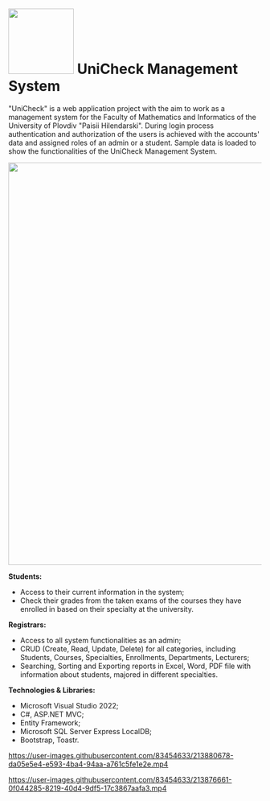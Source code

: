 # <img src="https://user-images.githubusercontent.com/83454633/213873766-6583b43c-d392-468a-82a8-97650cdefed3.jpg" width="130"> UniCheck Management System

"UniCheck" is a web application project with the aim to work as a management system for the Faculty of Mathematics and Informatics of the University of Plovdiv "Paisii Hilendarski". During login process authentication and authorization of the users is achieved with the accounts' data and assigned roles of an admin or a student. Sample data is loaded to show the functionalities of the UniCheck Management System.

<img src="https://user-images.githubusercontent.com/83454633/213876406-b14d129f-8eaf-4019-914a-2a4df7020c69.jpg" width="800">

**Students:**
- Access to their current information in the system;
- Check their grades from the taken exams of the courses they have enrolled in based on their specialty at the university.

**Registrars:**
- Access to all system functionalities as an admin;
- CRUD (Create, Read, Update, Delete) for all categories, including Students, Courses, Specialties, Enrollments, Departments, Lecturers;
- Searching, Sorting and Exporting reports in Excel, Word, PDF file with information about students, majored in different specialties.

**Technologies & Libraries:**
- Microsoft Visual Studio 2022;
- C#, ASP.NET MVC;
- Entity Framework;
- Microsoft SQL Server Express LocalDB;
- Bootstrap, Toastr.

https://user-images.githubusercontent.com/83454633/213880678-da05e5e4-e593-4ba4-94aa-a761c5fe1e2e.mp4

https://user-images.githubusercontent.com/83454633/213876661-0f044285-8219-40d4-9df5-17c3867aafa3.mp4
